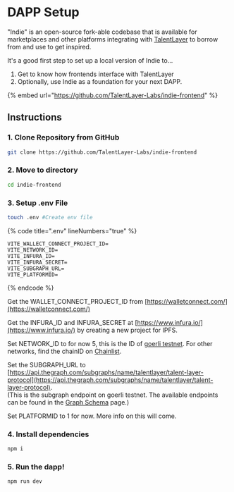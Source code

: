 # DAPP Setup

"Indie" is an open-source fork-able codebase that is available for marketplaces and other platforms integrating with [TalentLayer](https://docs.talentlayer.org/) to borrow from and use to get inspired.

It's a good first step to set up a local version of Indie to...

1. Get to know how frontends interface with TalentLayer
2. Optionally, use Indie as a foundation for your next DAPP.&#x20;

{% embed url="https://github.com/TalentLayer-Labs/indie-frontend" %}

## Instructions

### 1. Clone Repository from GitHub

```bash
git clone https://github.com/TalentLayer-Labs/indie-frontend
```

### 2. Move to directory

```bash
cd indie-frontend
```

### 3. Setup .env File

```bash
touch .env #Create env file
```

{% code title=".env" lineNumbers="true" %}
```
VITE_WALLECT_CONNECT_PROJECT_ID=
VITE_NETWORK_ID=
VITE_INFURA_ID=
VITE_INFURA_SECRET=
VITE_SUBGRAPH_URL=
VITE_PLATFORMID=
```
{% endcode %}

Get the WALLET\_CONNECT\_PROJECT\_ID from  [https://walletconnect.com/](https://walletconnect.com/)

Get the INFURA\_ID and INFURA\_SECRET at [https://www.infura.io/](https://www.infura.io/) by creating a new project for IPFS.

Set NETWORK\_ID to for now 5, this is the ID of [goerli testnet](https://goerli.net/). For other networks, find the chainID on [Chainlist](https://chainlist.org/).&#x20;

Set the SUBGRAPH\_URL to [https://api.thegraph.com/subgraphs/name/talentlayer/talent-layer-protocol](https://api.thegraph.com/subgraphs/name/talentlayer/talent-layer-protocol). \
(This is the subgraph endpoint on goerli testnet. The available endpoints can be found in the [Graph Schema](talentlayer-id-subgraph/graph-schema.md) page.)

Set PLATFORMID to 1 for now. More info on this will come.

### 4. Install dependencies

```bash
npm i
```

### 5. Run the dapp!

```bash
npm run dev
```
